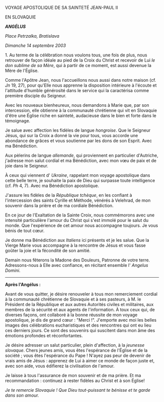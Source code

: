 VOYAGE APOSTOLIQUE DE SA SAINTETÉ JEAN-PAUL II

EN SLOVAQUIE

***ANGÉLUS***

*Place Petrzalka, Bratislava*

*Dimanche 14 septembre 2003*

1. Au terme de la célébration nous voulons tous, une fois de plus, nous retrouver de façon idéale au pied de la Croix du Christ et recevoir de Lui *le don sublime de sa Mère*, qui à partir de ce moment, est aussi devenue la Mère de l'Église.

Comme l'Apôtre Jean, nous l'accueillons nous aussi dans notre maison (cf. *Jn* 19, 27), pour qu'Elle nous apprenne la disposition intérieure à l'écoute et l'attitude d'humble générosité dans le service qui la caractérisa comme première disciple du Seigneur.

Avec les nouveaux bienheureux, nous demandons à Marie que, par son intercession, elle obtienne à la communauté chrétienne qui vit en Slovaquie d'être une Église riche en sainteté, audacieuse dans le bien et forte dans le témoignage.

Je salue avec affection les fidèles de langue *hongroise*. Que le Seigneur Jésus, qui sur la Croix a donné la vie pour tous, vous accorde une abondance de grâces et vous soutienne par les dons de son Esprit. Avec ma Bénédiction.

Aux pèlerins de langue *allemande*, qui proviennent en particulier d'Autriche, j'adresse mon salut cordial et ma Bénédiction, avec mon vœu de paix et de joie dans le Seigneur.

À ceux qui viennent d' *Ukraine*, rappelant mon voyage apostolique dans cette belle terre, je souhaite la paix de Dieu qui surpasse toute intelligence (cf. *Ph* 4, 7). Avec ma Bénédiction apostolique.

J'assure les fidèles de la *République tchèque*, en les confiant à l'intercession des saints Cyrille et Méthode, vénérés à Velehrad, de mon souvenir dans la prière et de ma cordiale Bénédiction.

En ce jour de l'Exaltation de la Sainte Croix, nous commémorons avec une intensité particulière l'amour du Christ qui s'est immolé pour le salut du monde. Que l'expérience de cet amour nous accompagne toujours. Je vous bénis de tout cœur.

Je donne ma Bénédiction aux *Italiens* ici présents et je les salue. Que la Vierge Marie vous accompagne à la rencontre de Jésus et vous fasse goûter la joie et la fécondité de son amitié.

Demain nous fêterons la Madone des Douleurs, Patronne de votre terre. Adressons-nous à Elle avec confiance, en récitant ensemble l' *Angelus Domini*.

** * **

**Après l'Angélus :**

Avant de vous quitter, je désire renouveler à tous mon remerciement cordial à la communauté chrétienne de Slovaquie et à ses pasteurs, à M. le Président de la République et aux autres Autorités civiles et militaires, aux membres de la sécurité et aux agents de l'information. À toux ceux qui, de diverses façons, ont collaboré à la bonne réussite de mon voyage apostolique, je dis de grand cœur : "Merci !". J'emporte avec moi les belles images des célébrations eucharistiques et des rencontres qui ont eu lieu ces derniers jours. Ce sont des souvenirs qui suscitent dans mon âme des émotions profondes et réconfortantes.

Je désire adresser un salut particulier, plein d'affection, à la *jeunesse slovaque*. Chers jeunes amis, vous êtes l'espérance de l'Église et de la société ; vous êtes l'espérance du Pape ! N'ayez pas peur de devenir de vrais amis de Jésus : apprenez de Lui à aimer ce monde de façon juste et, avec son aide, vous édifierez la civilisation de l'amour.

Je laisse à tous l'assurance de mon souvenir et de ma prière. Et ma recommandation : continuez à rester fidèles au Christ et à son Église!

*Je te remercie Slovaquie ! Que Dieu tout-puissant te bénisse et te garde dans son amour.*